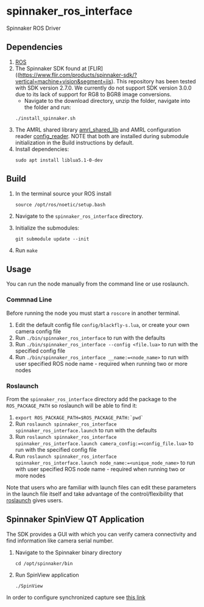 # spinnaker_ros_interface

Spinnaker ROS Driver

## Dependencies

1. [ROS](http://wiki.ros.org/Installation/)
1. The Spinnaker SDK found at [FLIR]((https://www.flir.com/products/spinnaker-sdk/?vertical=machine+vision&segment=iis). This repository has been tested with SDK version 2.7.0. We currently do not support SDK version 3.0.0 due to its lack of support for RG8 to BGR8 image conversions.
    - Navigate to the download directory, unzip the folder, navigate into the folder and run:
    ```
    ./install_spinnaker.sh
    ```
1. The AMRL shared library [amrl_shared_lib](https://github.com/ut-amrl/amrl_shared_lib) and AMRL configuration reader [config_reader](https://github.com/ut-amrl/config-reader). NOTE that both are installed during submodule initialization in the Build instructions by default.
1. Install dependencies:
    ```
    sudo apt install liblua5.1-0-dev
    ```

## Build
1. In the terminal source your ROS install 
    ```
    source /opt/ros/noetic/setup.bash 
    ```
1. Navigate to the `spinnaker_ros_interface` directory.

1. Initialize the submodules:
    ```
    git submodule update --init
    ```
    
1. Run `make`

## Usage
You can run the node manually from the command line or use roslaunch.
### Commnad Line
Before running the node you must start a `roscore` in another terminal. 
1. Edit the default config file `config/blackfly-s.lua`, or create your own camera config file
1. Run `./bin/spinnaker_ros_interface` to run with the defaults
1. Run `./bin/spinnaker_ros_interface --config <file.lua>` to run with the specified config file
1. Run  `./bin/spinnaker_ros_interface __name:=<node_name>` to run with user specified ROS node name - required when running two or more nodes

### Roslaunch
From the `spinnaker_ros_interface` directory add the package to the `ROS_PACKAGE_PATH` so roslaunch will be able to find it:
1. ``` export ROS_PACKAGE_PATH=$ROS_PACKAGE_PATH:`pwd` ```
1. Run `roslaunch spinnaker_ros_interface spinnaker_ros_interface.launch` to run with the defaults
1. Run `roslaunch spinnaker_ros_interface spinnaker_ros_interface.launch camera_config:=<config_file.lua>` to run with the specified config file
1. Run `roslaunch spinnaker_ros_interface spinnaker_ros_interface.launch node_name:=<unique_node_name>` to run with user specified ROS node name - required when running two or more nodes

Note that users who are familiar with launch files can edit these parameters in the launch file itself and take advantage of the control/flexibility that [roslaunch](https://wiki.ros.org/roslaunch) gives users.

## Spinnaker SpinView QT Application

The SDK provides a GUI with which you can verify camera connectivity and find information like camera serial number.

1. Navigate to the Spinnaker binary directory 
    ```
    cd /opt/spinnaker/bin
    ```
1. Run SpinView application
    ```
    ./SpinView
    ```
In order to configure synchronized capture see [this link](https://www.flir.com/support-center/iis/machine-vision/application-note/configuring-synchronized-capture-with-multiple-cameras/)
